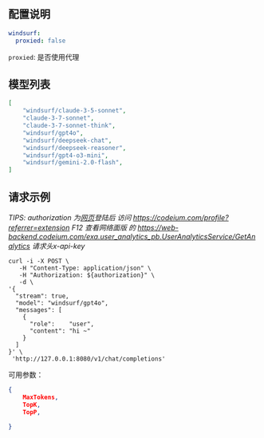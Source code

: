 ## 配置说明

```config.yaml
windsurf:
  proxied: false
```

`proxied`: 是否使用代理



## 模型列表

```json
[
    "windsurf/claude-3-5-sonnet",
    "claude-3-7-sonnet",
    "claude-3-7-sonnet-think",
    "windsurf/gpt4o",
    "windsurf/deepseek-chat",
    "windsurf/deepseek-reasoner",
    "windsurf/gpt4-o3-mini",
    "windsurf/gemini-2.0-flash",
]
```

## 请求示例

*TIPS: authorization 为[网页](https://codeium.com/profile)登陆后
访问 https://codeium.com/profile?referrer=extension F12 查看网络面版
的 https://web-backend.codeium.com/exa.user_analytics_pb.UserAnalyticsService/GetAnalytics 请求头x-api-key*

```shell
curl -i -X POST \
   -H "Content-Type: application/json" \
   -H "Authorization: ${authorization}" \
   -d \
'{
  "stream": true,
  "model": "windsurf/gpt4o",
  "messages": [
    {
      "role":    "user",
      "content": "hi ~"
    }
  ]
}' \
 'http://127.0.0.1:8080/v1/chat/completions'
```

可用参数：

```json
{
    MaxTokens,
    TopK,
    TopP,
    
}
```
